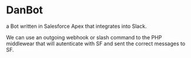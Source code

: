 # DanBot
a Bot written in Salesforce Apex that integrates into Slack.

We can use an outgoing webhook or slash command to the PHP middlewear that will autenticate with SF and sent the correct messages to SF.




